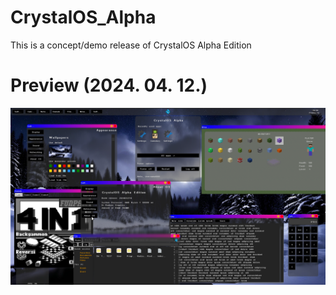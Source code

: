 # CrystalOS_Alpha
This is a concept/demo release of CrystalOS Alpha Edition

# Preview (2024. 04. 12.)
![Preview](https://github.com/CrystalOSDevelopment/CrystalOSDevelopment.github.io/blob/main/image.png?raw=true)

